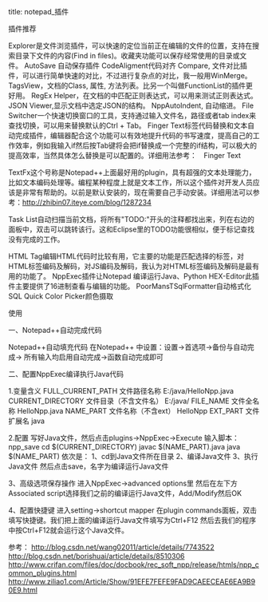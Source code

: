 title: notepad_插件 

插件推荐

Explorer是文件浏览插件，可以快速的定位当前正在编辑的文件的位置，支持在搜索目录下文件的内容(Find in files)。收藏夹功能可以保存经常使用的目录或文件。
AutoSave 自动保存插件
CodeAligment代码对齐
Compare, 文件对比插件，可以进行简单快速的对比，不过进行复杂点的对比，我一般用WinMerge。
TagsView，文档的Class, 属性, 方法列表。比另一个叫做FunctionList的插件更好用。
RegEx Helper，在文档的中匹配正则表达式，可以用来测试正则表达式。
JSON Viewer,显示文档中选定JSON的结构。
NppAutoIndent, 自动缩进。
File Switcher一个快速切换窗口的工具，支持通过输入文件名，路径或者tab index来查找切换，可以用来替换默认的Ctrl + Tab。
Finger Text标签代码替换和文本自动完成插件，编辑器配合这个功能可以有效地提升代码的书写速度，提高自己的工作效率，例如我输入if然后按Tab键将会把if替换成一个完整的if结构，可以极大的提高效率，当然具体怎么替换是可以配置的。详细用法参考：　Finger Text

TextFx这个号称是Notepad++上面最好用的plugin，具有超强的文本处理能力，比如文本编码处理等。编程某种程度上就是文本工作，所以这个插件对开发人员应该是非常有帮助的。以前是默认安装的，现在需要自己手动安装。详细用法可以参考：http://zhibin07.iteye.com/blog/1287234

Task List自动扫描当前文档，将所有"TODO:"开头的注释都找出来，列在右边的面板中，双击可以跳转该行。这和Eclipse里的TODO功能很相似，便于标记查找没有完成的工作。

HTML Tag编辑HTML代码时比较有用，它主要的功能是匹配选择的标签，对HTML标签编码及解码，对JS编码及解码，我认为对HTML标签编码及解码是最有用的功能了。
NppExec插件让Notepad 编译运行Java、Python
HEX-Editor此插件主要提供了16进制查看与编辑的功能。
PoorMansTSqlFormatter自动格式化SQL
Quick Color Picker颜色摄取



使用

一、Notepad++自动完成代码

 Notepad++自动填充代码 在Notepad++ 中设置：设置->首选项->备份与自动完成-> 所有输入均启用自动完成->函数自动完成即可

二、配置NppExec编译执行Java代码


1.变量含义
FULL_CURRENT_PATH 文件路径名称 E:/java/HelloNpp.java
CURRENT_DIRECTORY 文件目录（不含文件名） E:/java/
FILE_NAME 文件全名称 HelloNpp.java
NAME_PART 文件名称（不含ext） HelloNpp
EXT_PART 文件扩展名 java

2.配置
写好Java文件，然后点击plugins->NppExec->Execute
输入脚本：
npp_save
cd $(CURRENT_DIRECTORY) 
javac $(NAME_PART).java 
java $(NAME_PART)
依次是：
1、cd到Java文件所在目录
2、编译Java文件
3、执行Java文件
然后点击save，名字为编译运行Java文件

3、高级选项保存操作
进入NppExec->advanced options里
然后在左下方Associated script选择我们之前的编译运行Java文件，Add/Modify然后OK

4、配置快捷键
进入setting->shortcut mapper
在plugin commands面板，双击填写快捷键。我们把上面的编译运行Java文件填写为Ctrl+F12
然后去我们的程序中按Ctrl+F12就会运行这个Java文件。

参考：
http://blog.csdn.net/wang02011/article/details/7743522
http://blog.csdn.net/borishuai/article/details/8510306
http://www.crifan.com/files/doc/docbook/rec_soft_npp/release/htmls/npp_common_plugins.html
http://www.ziliao1.com/Article/Show/91EFE7FEFE9FAD9CAEECEAE6EA9B90E9.html